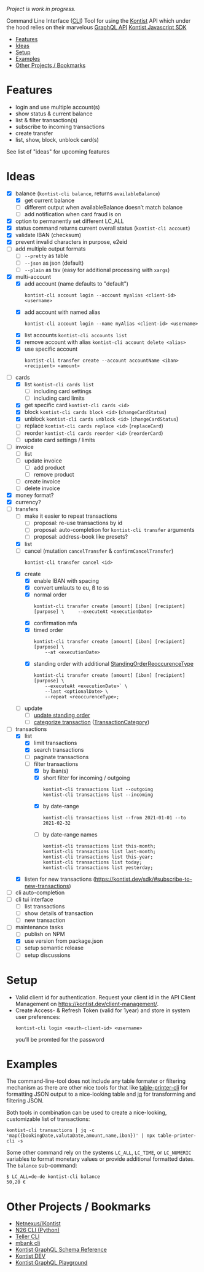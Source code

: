 *Project is work in progress.*

Command Line Interface ([CLI](https://en.wikipedia.org/wiki/Command-line_interface)) Tool for using the [Kontist](https://kontist.com/) API which under the hood relies on their marvelous [GraphQL API](https://kontist.dev/docs/#schema-reference) [Kontist Javascript SDK](https://kontist.dev/sdk/#using-the-sdk)

- [Features](#features)
- [Ideas](#ideas)
- [Setup](#setup)
- [Examples](#examples)
- [Other Projects / Bookmarks](#other-projects--bookmarks)

# Features

- login and use multiple account(s)
- show status & current balance
- list & filter transaction(s)
- subscribe to incoming transactions
- create transfer
- list, show, block, unblock card(s)

See list of "ideas" for upcoming features

# Ideas 

- [x] balance (`kontist-cli balance`, returns `availableBalance`)
    - [x] get current balance
    - [ ] different output when availableBalance doesn’t match balance
    - [ ] add notification when card fraud is on
- [x] option to permanently set different LC_ALL
- [x] status command returns current overall status (`kontist-cli account`)
- [x] validate IBAN (checksum)
- [x] prevent invalid characters in purpose, e2eid
- [ ] add multiple output formats
    - [ ] `--pretty` as table
    - [ ] `--json` as json (default)
    - [ ] `--plain` as tsv (easy for additional processing with `xargs`)
- [x] multi-account
    - [x] add account (name defaults to "default")
        ```
        kontist-cli account login --account myalias <client-id> <username>
        ```
    - [x] add account with named alias
        ```
        kontist-cli account login --name myAlias <client-id> <username>
        ```
    - [x] list accounts `kontist-cli accounts list`
    - [x] remove account with alias `kontist-cli account delete <alias>`
    - [x] use specific account
        ```
        kontist-cli transfer create --account accountName <iban> <recipient> <amount>
        ```
- [ ] cards
    - [x] list `kontist-cli cards list`
        - [ ] including card settings
        - [ ] including card limits
    - [x] get specific card `kontist-cli cards <id>`
    - [x] block `kontist-cli cards block <id>` (`changeCardStatus`)
    - [x] unblock `kontist-cli cards unblock <id>` (`changeCardStatus`)
    - [ ] replace `kontist-cli cards replace <id>` (`replaceCard`)
    - [ ] reorder `kontist-cli cards reorder <id>` (`reorderCard`)
    - [ ] update card settings / limits
- [ ] invoice
    - [ ] list
    - [ ] update invoice
        - [ ] add product
        - [ ] remove product
    - [ ] create invoice
    - [ ] delete invoice
- [x] money format?
- [x] currency?
- [ ] transfers
    - [ ] make it easier to repeat transactions
        - [ ] proposal: re-use transactions by id
        - [ ] proposal: auto-completion for `kontist-cli transfer` arguments
        - [ ] proposal: address-book like presets?
    - [x] list
    - [ ] cancel (mutation `cancelTransfer` & `confirmCancelTransfer`)
        ```
        kontist-cli transfer cancel <id>
        ```
    - [x] create
        - [x] enable IBAN with spacing
        - [x] convert umlauts to eu, ß to ss
        - [x] normal order
            ```
            kontist-cli transfer create [amount] [iban] [recipient] [purpose] \     --executeAt <executionDate>
            ```
        - [x] confirmation mfa
        - [x] timed order
            ```
            kontist-cli transfer create [amount] [iban] [recipient] [purpose] \
                --at <executionDate>
            ```
        - [x] standing order with additional [StandingOrderReoccurenceType](https://kontist.dev/docs/#standingorderreoccurrencetype)
            ```
            kontist-cli transfer create [amount] [iban] [recipient] [purpose] \
                --executeAt <executionDate>` \
                --last <optionalDate> \
                --repeat <reoccurenceType>;
            ```
    - [ ] update
        - [ ] [update standing order](https://kontist.dev/sdk/#updating-a-standing-order)
        - [ ] [categorize transaction](https://kontist.dev/sdk/#categorize-a-transaction) ([TransactionCategory](https://kontist.dev/docs/#transactioncategory))
- [ ] transactions
    - [x] list
        - [x] limit transactions
        - [x] search transactions
        - [ ] paginate transactions
        - [ ] filter transactions
            - [x] by iban(s)
            - [x] short filter for incoming / outgoing
                ```
                kontist-cli transactions list --outgoing
                kontist-cli transactions list --incoming
                ```
            - [x] by date-range 
                ```
                kontist-cli transactions list --from 2021-01-01 --to 2021-02-32
                ```
            - [ ] by date-range names
                ```
                kontist-cli transactions list this-month;
                kontist-cli transactions list last-month;
                kontist-cli transactions list this-year;
                kontist-cli transactions list today;
                kontist-cli transactions list yesterday;
                ```
    - [x] listen for new transactions (https://kontist.dev/sdk/#subscribe-to-new-transactions)
- [ ] cli auto-completion
- [ ] cli tui interface
    - [ ] list transactions
    - [ ] show details of transaction
    - [ ] new transaction
- [ ] maintenance tasks
    - [ ] publish on NPM
    - [x] use version from package.json
    - [ ] setup semantic release
    - [ ] setup discussions

# Setup

- Valid client id for authentication. Request your client id in the API Client Management on https://kontist.dev/client-management/.
- Create Access- & Refresh Token (valid for 1year) and store in system user preferences:
    ```
    kontist-cli login <oauth-client-id> <username>
    ```
    you’ll be promted for the password

# Examples

The command-line-tool does not include any table formater or filtering mechanism as there are other nice tools for that like [table-printer-cli](https://www.npmjs.com/package/table-printer-cli) for formatting JSON output to a nice-looking table and [jq](https://stedolan.github.io/jq/) for transforming and filtering JSON.

Both tools in combination can be used to create a nice-looking, customizable list of transactions:

    kontist-cli transactions | jq -c 'map({bookingDate,valutaDate,amount,name,iban})' | npx table-printer-cli -s

Some other command rely on the systems `LC_ALL`, `LC_TIME`, or `LC_NUMERIC` variables to format monetary values or provide additional formatted dates. The `balance` sub-command:

    $ LC_ALL=de-de kontist-cli balance
    50,20 €

# Other Projects / Bookmarks

- [Netnexus/IKontist](https://github.com/netnexus/IKontist)
- [N26 CLI (Python)](https://github.com/femueller/python-n26)
- [Teller CLI](https://github.com/sebinsua/teller-cli)
- [mbank cli](https://github.com/jwilk/mbank-cli)
- [Kontist GraphQL Schema Reference](https://kontist.dev/docs/#updatetransferinput)
- [Kontist DEV](https://kontist.dev)
- [Kontist GraphQL Playground](https://kontist.dev/playground/)
